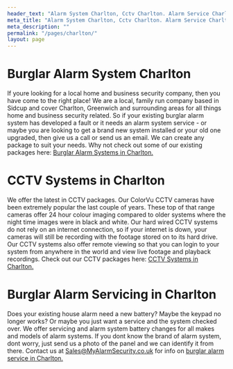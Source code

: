 ```yaml
---
header_text: "Alarm System Charlton, Cctv Charlton. Alarm Service Charlton"
meta_title: "Alarm System Charlton, Cctv Charlton. Alarm Service Charlton"
meta_description: ""
permalink: "/pages/charlton/"
layout: page
---
```


# Burglar Alarm System Charlton 

If youre looking for a local home and business security company, then you have come to the right place! We are a local, family run company based in Sidcup and cover Charlton, Greenwich and surrounding areas for all things home and business security related. So if your existing burglar alarm system has developed a fault or it needs an alarm system service - or maybe you are looking to get a brand new system installed or your old one upgraded, then give us a call or send us an email. We can create any package to suit your needs. Why not check out some of our existing packages here: [Burglar Alarm Systems in Charlton.](/categories/burglar-alarms.php)

# CCTV Systems in Charlton 

We offer the latest in CCTV packages. Our ColorVu CCTV cameras have been extremely popular the last couple of years. These top of that range cameras offer 24 hour colour imaging compared to older systems where the night time images were in black and white. Our hard wired CCTV systems do not rely on an internet connection, so if your internet is down, your cameras will still be recording with the footage stored on to its hard drive. Our CCTV systems also offer remote viewing so that you can login to your system from anywhere in the world and view live footage and playback recordings. Check out our CCTV packages here: [CCTV Systems in Charlton.](/categories/cctv.php)

# Burglar Alarm Servicing in Charlton 

Does your existing house alarm need a new battery? Maybe the keypad no longer works? Or maybe you just want a service and the system checked over. We offer servicing and alarm system battery changes for all makes and models of alarm systems. If you dont know the brand of alarm system, dont worry, just send us a photo of the panel and we can identify it from there. Contact us at <Sales@MyAlarmSecurity.co.uk> for info on [burglar alarm service in Charlton.](/categories/servicing-and-repairs.php)